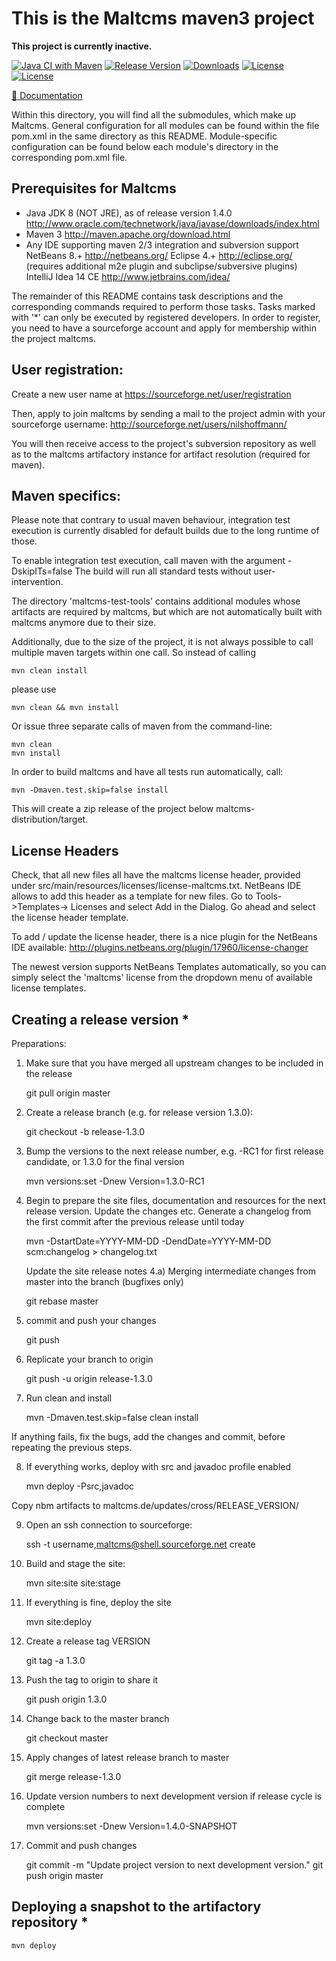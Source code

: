 # This is the Maltcms maven3 project

**This project is currently inactive.**

[![Java CI with Maven](https://github.com/nilshoffmann/maltcms/actions/workflows/maven.yml/badge.svg)](https://github.com/nilshoffmann/maltcms/actions/workflows/maven.yml)
[![Release Version](https://img.shields.io/github/release/nilshoffmann/maltcms.svg)](https://github.com/nilshoffmann/maltcms/releases/latest)
[![Downloads](https://img.shields.io/github/downloads/nilshoffmann/maltcms/total.svg)](https://github.com/nilshoffmann/maltcms/releases/latest)
[![License](https://img.shields.io/badge/license-LGPL--3.0-blue.svg)](https://www.gnu.org/licenses/lgpl-3.0.en.html)
[![License](https://img.shields.io/badge/license-EPL--1.0-blue.svg)](https://www.eclipse.org/legal/epl-v10.html)

[:blue_book: Documentation](http://nilshoffmann.github.io/maltcms/)

Within this directory, you will find all the submodules, which 
make up Maltcms. 
General configuration for all modules can be found within the 
file pom.xml in the same directory as this README. Module-specific
configuration can be found below each module's directory in the 
corresponding pom.xml file. 

## Prerequisites for Maltcms
- Java JDK 8 (NOT JRE), as of release version 1.4.0
  http://www.oracle.com/technetwork/java/javase/downloads/index.html
- Maven 3
  http://maven.apache.org/download.html
- Any IDE supporting maven 2/3 integration and subversion support
  NetBeans 8.+
  	http://netbeans.org/
  Eclipse 4.+
  	http://eclipse.org/
	(requires additional m2e plugin and 
	 subclipse/subversive plugins)
  IntelliJ Idea 14 CE
  	http://www.jetbrains.com/idea/

The remainder of this README contains task descriptions and the corresponding 
commands required to perform those tasks. Tasks marked with '*' can only be 
executed by registered developers. In order to register, you need to have a
sourceforge account and apply for membership within the project maltcms.

## User registration:
Create a new user name at
https://sourceforge.net/user/registration

Then, apply to join maltcms by sending a mail to the project admin with your
sourceforge username:
http://sourceforge.net/users/nilshoffmann/ 

You will then receive access to the project's subversion repository as well as
to the maltcms artifactory instance for artifact resolution (required for maven).

## Maven specifics:  
Please note that contrary to usual maven behaviour, integration test execution is 
currently disabled for default builds due to the long runtime of those.

To enable integration test execution, call maven with the argument -DskipITs=false
The build will run all standard tests without user-intervention.

The directory 'maltcms-test-tools' contains additional modules whose artifacts
are required by maltcms, but which are not automatically built with maltcms anymore
due to their size.

Additionally, due to the size of the project, it is not always possible to 
call multiple maven targets within one call. So instead of calling 
	
	mvn clean install 

please use

	mvn clean && mvn install

Or issue three separate calls of maven from the command-line:
	
	mvn clean
	mvn install

In order to build maltcms and have all tests run automatically, call:

	mvn -Dmaven.test.skip=false install

This will create a zip release of the project below maltcms-distribution/target.

## License Headers
Check, that all new files all have the maltcms license header, provided 
under src/main/resources/licenses/license-maltcms.txt. NetBeans IDE 
allows to add this header as a template for new files. Go to Tools->Templates->
Licenses and select Add in the Dialog. Go ahead and select the license header 
template. 

To add / update the license header, there is a nice plugin for the NetBeans IDE
available: 
	http://plugins.netbeans.org/plugin/17960/license-changer

The newest version supports NetBeans Templates automatically, so you can simply
select the 'maltcms' license from the dropdown menu of available license templates.

## Creating a release version *

Preparations:
1. Make sure that you have merged all upstream changes to be included in the release
	
	git pull origin master

2. Create a release branch (e.g. for release version 1.3.0):

	git checkout -b release-1.3.0

3. Bump the versions to the next release number, e.g. -RC1 for first release candidate, or 1.3.0 for the final version

	mvn versions:set -Dnew Version=1.3.0-RC1

4. Begin to prepare the site files, documentation and resources for the next release 
   version. Update the changes etc. 
   Generate a changelog from the first commit after the previous release until today
    
	mvn -DstartDate=YYYY-MM-DD -DendDate=YYYY-MM-DD scm:changelog > changelog.txt

   Update the site release notes
4.a) Merging intermediate changes from master into the branch (bugfixes only)

	git rebase master 

5. commit and push your changes 
	
	git push 

6. Replicate your branch to origin

	git push -u origin release-1.3.0


7. Run clean and install

    mvn -Dmaven.test.skip=false clean install

If anything fails, fix the bugs, add the changes and commit, before repeating the previous steps.

8. If everything works, deploy with src and javadoc profile enabled
    
    mvn deploy -Psrc,javadoc

Copy nbm artifacts to maltcms.de/updates/cross/RELEASE_VERSION/

9. Open an ssh connection to sourceforge:

    ssh -t username,maltcms@shell.sourceforge.net create

10. Build and stage the site:

    mvn site:site site:stage

11. If everything is fine, deploy the site

    mvn site:deploy

12. Create a release tag VERSION

	git tag -a 1.3.0

13. Push the tag to origin to share it

	git push origin 1.3.0

14. Change back to the master branch

	git checkout master

15. Apply changes of latest release branch to master

	git merge release-1.3.0

16. Update version numbers to next development version if release cycle is complete

	mvn versions:set -Dnew Version=1.4.0-SNAPSHOT

17. Commit and push changes

	git commit -m "Update project version to next development version."
	git push origin master

## Deploying a snapshot to the artifactory repository *

	mvn deploy


